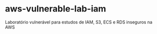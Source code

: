 # aws-vulnerable-lab-iam
Laboratório vulnerável para estudos de IAM, S3, ECS e RDS inseguros na AWS
